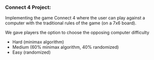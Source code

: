 ### **Connect 4 Project:**

Implementing the game Connect 4 where the user can play against a computer with the traditional rules of the game (on a 7x6 board).

We gave players the option to choose the opposing computer difficulty
- Hard (minimax algorithm)
- Medium (60% minimax algorithm, 40% randomized)
- Easy (randomized)

